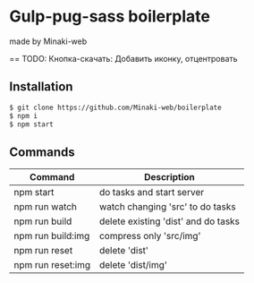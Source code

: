 # Gulp-pug-sass boilerplate  
made by Minaki-web

==
TODO: Кнопка-скачать: Добавить иконку, отцентровать


## Installation  
```bash
$ git clone https://github.com/Minaki-web/boilerplate  
$ npm i  
$ npm start
```

## Commands  
| Command           | Description                          |
| ----------------- | ------------------------------------ |
| npm start         | do tasks and start server            |
| npm run watch     | watch changing 'src'  to do tasks    |
| npm run build     | delete existing 'dist'  and do tasks |
| npm run build:img | compress only 'src/img'              |
| npm run reset     | delete 'dist'                        |
| npm run reset:img | delete 'dist/img'                    |
